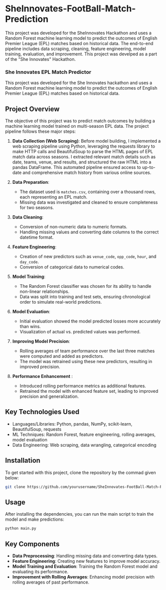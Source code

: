 # SheInnovates-FootBall-Match-Prediction
This project was developed for the SheInnovates Hackathon and uses a Random Forest machine learning model to predict the outcomes of English Premier League (EPL) matches based on historical data. The end-to-end pipeline includes data scraping, cleaning, feature engineering, model training, evaluation, and improvement. This project was develped as a part of the "She Innovates" Hackathon.

### She Innovates EPL Match Predictor

This project was developed for the She Innovates hackathon and uses a Random Forest machine learning model to predict the outcomes of English Premier League (EPL) matches based on historical data.

## Project Overview
The objective of this project was to predict match outcomes by building a machine learning model trained on multi-season EPL data. The project pipeline follows these major steps:

1. **Data Collection (Web Scraping)**:
Before model building, I implemented a web scraping pipeline using Python, leveraging the requests library to make HTTP calls and BeautifulSoup to parse the HTML pages of EPL match data across seasons. I extracted relevant match details such as date, teams, venue, and results, and structured the raw HTML into a pandas DataFrame. This automated pipeline ensured access to up-to-date and comprehensive match history from various online sources.

2. **Data Preparation**:
    - The dataset used is `matches.csv`, containing over a thousand rows, each representing an EPL match.
    - Missing data was investigated and cleaned to ensure completeness for two seasons.

3. **Data Cleaning**:
    - Conversion of non-numeric data to numeric formats.
    - Handling missing values and converting date columns to the correct datetime format.

4. **Feature Engineering**:
    - Creation of new predictors such as `venue_code`, `opp_code`, `hour`, and `day_code`.
    - Conversion of categorical data to numerical codes.

5. **Model Training**:
    - The Random Forest classifier was chosen for its ability to handle non-linear relationships.
    - Data was split into training and test sets, ensuring chronological order to simulate real-world predictions.

6. **Model Evaluation**:
    - Initial evaluation showed the model predicted losses more accurately than wins.
    - Visualization of actual vs. predicted values was performed.

7. **Improving Model Precision**:
    - Rolling averages of team performance over the last three matches were computed and added as predictors.
    - The model was retrained using these new predictors, resulting in improved precision.

8. **Performance Enhancement** : 
   - Introduced rolling performance metrics as additional features.
   - Retrained the model with enhanced feature set, leading to improved precision and generalization.


## Key Technologies Used
 - Languages/Libraries: Python, pandas, NumPy, scikit-learn, BeautifulSoup, requests
 - ML Techniques: Random Forest, feature engineering, rolling averages, model evaluation
 - Data Engineering: Web scraping, data wrangling, categorical encoding


## Installation

To get started with this project, clone the repository by the commad given below:
```bash
git clone https://github.com/yourusername/SheInnovates-FootBall-Match-Prediction.git

```

## Usage

After installing the dependencies, you can run the main script to train the model and make predictions:
```bash
python main.py
```

## Key Components

- **Data Preprocessing**: Handling missing data and converting data types.
- **Feature Engineering**: Creating new features to improve model accuracy.
- **Model Training and Evaluation**: Training the Random Forest model and evaluating its performance.
- **Improvement with Rolling Averages**: Enhancing model precision with rolling averages of past performance.





